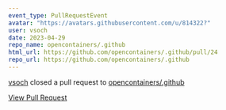 ```yaml
---
event_type: PullRequestEvent
avatar: "https://avatars.githubusercontent.com/u/814322?"
user: vsoch
date: 2023-04-29
repo_name: opencontainers/.github
html_url: https://github.com/opencontainers/.github/pull/24
repo_url: https://github.com/opencontainers/.github
---
```


<a href='https://github.com/vsoch' target='_blank'>vsoch</a> closed a pull request to <a href='https://github.com/opencontainers/.github' target='_blank'>opencontainers/.github</a>

<a href='https://github.com/opencontainers/.github/pull/24' target='_blank'>View Pull Request</a>